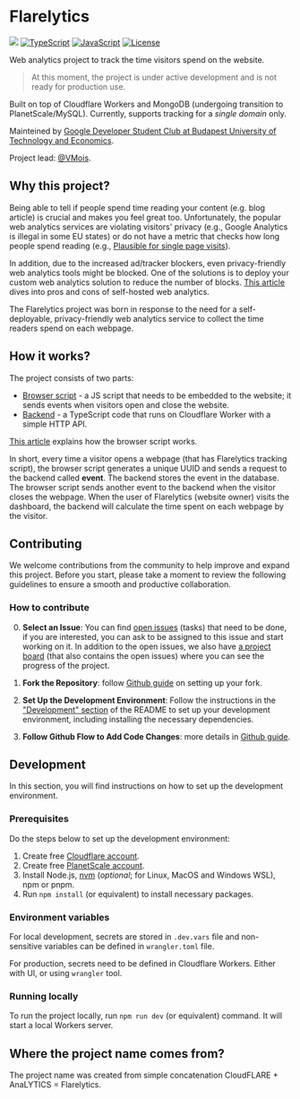 # Flarelytics

[![](https://img.shields.io/badge/Built%20on-Cloudflare%20Workers-orange)](https://workers.cloudflare.com)
[![TypeScript](https://img.shields.io/badge/--3178C6?logo=typescript&logoColor=ffffff)](https://www.typescriptlang.org/)
[![JavaScript](https://img.shields.io/badge/--F7DF1E?logo=javascript&logoColor=000)](https://www.javascript.com/)
[![License](https://img.shields.io/badge/Licence-GPLv3%20-blue.svg)](./LICENSE)

Web analytics project to track the time visitors spend on the website.

> At this moment, the project is under active development and is not ready for production use.

Built on top of Cloudflare Workers and MongoDB (undergoing transition to PlanetScale/MySQL). Currently, supports tracking for a *single domain* only.

Mainteined by [Google Developer Student Club at Budapest University of Technology and Economics](https://gdsc.community.dev/budapest-university-of-technology-and-economics/).

Project lead: [@VMois](https://github.com/VMois).

## Why this project?

Being able to tell if people spend time reading your content (e.g. blog article) is crucial and makes you feel great too. Unfortunately, the popular web analytics services are violating visitors' privacy (e.g., Google Analytics is illegal in some EU states) or do not have a metric that checks how long people spend reading (e.g., [Plausible for single page visits](https://github.com/plausible/analytics/discussions/863)).

In addition, due to the increased ad/tracker blockers, even privacy-friendly web analytics tools might be blocked. One of the solutions is to deploy your custom web analytics solution to reduce the number of blocks. [This article](https://www.ctrl.blog/entry/ctrl-analytics.html) dives into pros and cons of self-hosted web analytics.

The Flarelytics project was born in response to the need for a self-deployable, privacy-friendly web analytics service to collect the time readers spend on each webpage.

## How it works?

The project consists of two parts:

- [Browser script](./analytics) - a JS script that needs to be embedded to the website; it sends events when visitors open and close the website.
- [Backend](./src) - a TypeScript code that runs on Cloudflare Worker with a simple HTTP API.

[This article](https://vmois.dev/build-web-analytics-project-from-scratch/) explains how the browser script works.

In short, every time a visitor opens a webpage (that has Flarelytics tracking script), the browser script generates a unique UUID and sends a request to the backend called **event**. The backend stores the event in the database. The browser script sends another event to the backend when the visitor closes the webpage. When the user of Flarelytics (website owner) visits the dashboard, the backend will calculate the time spent on each webpage by the visitor.

## Contributing

We welcome contributions from the community to help improve and expand this project. Before you start, please take a moment to review the following guidelines to ensure a smooth and productive collaboration.

### How to contribute

0. **Select an Issue**: You can find [open issues](https://github.com/gdsc-bme/flarelytics/issues) (tasks) that need to be done, if you are interested, you can ask to be assigned to this issue and start working on it. In addition to the open issues, we also have [a project board](https://github.com/orgs/gdsc-bme/projects/1) (that also contains the open issues) where you can see the progress of the project.

1. **Fork the Repository**: follow [Github guide](https://docs.github.com/en/get-started/quickstart/fork-a-repo) on setting up your fork.

2. **Set Up the Development Environment**: Follow the instructions in the ["Development" section](#development) of the README to set up your development environment, including installing the necessary dependencies.

3. **Follow Github Flow to Add Code Changes**: more details in [Github guide](https://docs.github.com/en/get-started/quickstart/github-flow).

## Development

In this section, you will find instructions on how to set up the development environment.

### Prerequisites

Do the steps below to set up the development environment:

1. Create free [Cloudflare account](https://dash.cloudflare.com/sign-up/workers-and-pages).
2. Create free [PlanetScale account](https://planetscale.com).
3. Install Node.js, [nvm](https://github.com/nvm-sh/nvm) (*optional*; for Linux, MacOS and Windows WSL), npm or pnpm.
4. Run `npm install` (or equivalent) to install necessary packages.

### Environment variables

For local development, secrets are stored in `.dev.vars` file and non-sensitive variables can be defined in `wrangler.toml` file.

For production, secrets need to be defined in Cloudflare Workers. Either with UI, or using `wrangler` tool.

### Running locally

To run the project locally, run `npm run dev` (or equivalent) command. It will start a local Workers server.

## Where the project name comes from?

The project name was created from simple concatenation CloudFLARE + AnaLYTICS = Flarelytics.
